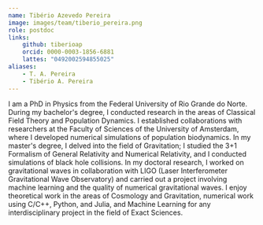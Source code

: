 ```yaml
---
name: Tibério Azevedo Pereira
image: images/team/tiberio_pereira.png
role: postdoc
links:
    github: tiberioap
    orcid: 0000-0003-1856-6881
    lattes: "0492002594855025"
aliases:
    - T. A. Pereira
    - Tibério A. Pereira
---
```


I am a PhD in Physics from the Federal University of Rio Grande do Norte. During my bachelor's degree, I conducted research in the areas of Classical Field Theory and Population Dynamics. I established collaborations with researchers at the Faculty of Sciences of the University of Amsterdam, where I developed numerical simulations of population biodynamics. In my master's degree, I delved into the field of Gravitation; I studied the 3+1 Formalism of General Relativity and Numerical Relativity, and I conducted simulations of black hole collisions. In my doctoral research, I worked on gravitational waves in collaboration with LIGO (Laser Interferometer Gravitational Wave Observatory) and carried out a project involving machine learning and the quality of numerical gravitational waves. I enjoy theoretical work in the areas of Cosmology and Gravitation, numerical work using C/C++, Python, and Julia, and Machine Learning for any interdisciplinary project in the field of Exact Sciences.
